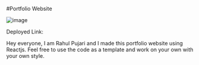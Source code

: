 #Portfolio Website

![image](https://user-images.githubusercontent.com/66853318/210130419-3244c7a4-66e8-42a3-8d36-b4966e09e7a3.png)

Deployed Link: 

Hey everyone, I am Rahul Pujari and I made this portfolio website using Reactjs. Feel free to use the code as a template and work on your own with your own style.
